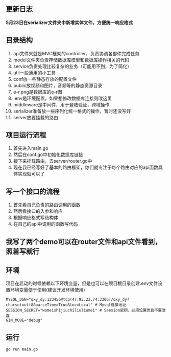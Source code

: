 ## 更新日志
**5月23日在serializer文件夹中新增实体文件，方便统一响应格式**


## 目录结构

1. api文件夹就是MVC框架的controller，负责协调各部件完成任务
2. model文件夹负责存储数据库模型和数据库操作相关的代码
3. service负责处理比较复杂的业务（可能用不到，为了简化）
4. util一些通用的小工具
5. conf放一些静态存放的配置文件
6. public放视频和图片，音频等的静态资源目录
7. e-r.png是数据库的e-r图
8. .env是环境配置，如果想修改数据库连接则改这里
9. middleware是中间件，用于登陆验证，跨域操作
10. serializer准备放一些序列化统一格式的操作，暂时还没写好
11. server放要挂载的路由

## 项目运行流程
1. 首先进入main.go
2. 然后在conf.go中初始化数据库链接
3. 接下来挂载路由，去server/router.go中
4. 现在我已经写好了基本的路由框架，你们就专注于每个路由对应的api函数具体实现就可以了

## 写一个接口的流程
1. 首先看自己负责的路由调用的函数
2. 然后看接口的入参和响应
3. 根据响应格式写结构体
4. 在自己的api中调用的函数写代码

## 我写了两个demo可以在router文件和api文件看到，照着写就行


## 环境

项目在启动的时候依赖以下环境变量，但是也可以在项目根目录创建.env文件设置环境变量便于使用(建议开发环境使用)

```
MYSQL_DSN="qxy_dy:123456@tcp(47.95.23.74:3306)/qxy_dy?charset=utf8&parseTime=True&loc=Local" # Mysql连接地址
SESSION_SECRET="womeishijiuchiliuliumei" # Seesion密钥，必须设置而且不要泄露
GIN_MODE="debug"
```


## 运行

```
go run main.go
```
